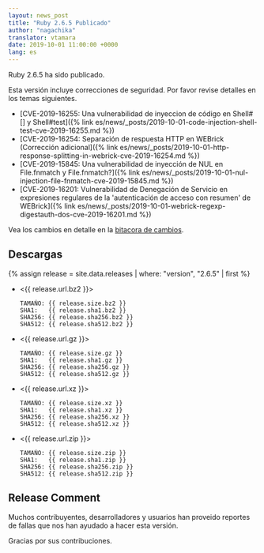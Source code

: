 ```yaml
---
layout: news_post
title: "Ruby 2.6.5 Publicado"
author: "nagachika"
translator: vtamara
date: 2019-10-01 11:00:00 +0000
lang: es
---
```


Ruby 2.6.5 ha sido publicado.

Esta versión incluye correcciones de seguridad.
Por favor revise detalles en los temas siguientes.

* [CVE-2019-16255: Una vulnerabilidad de inyeccion de código en Shell#[] y Shell#test]({% link es/news/_posts/2019-10-01-code-injection-shell-test-cve-2019-16255.md %})
* [CVE-2019-16254: Separación de respuesta HTTP en WEBrick (Corrección adicional]({% link es/news/_posts/2019-10-01-http-response-splitting-in-webrick-cve-2019-16254.md %})
* [CVE-2019-15845: Una vulnerabilidad de inyección de NUL en File.fnmatch y File.fnmatch?]({% link es/news/_posts/2019-10-01-nul-injection-file-fnmatch-cve-2019-15845.md %})
* [CVE-2019-16201: Vulnerabilidad de Denegación de Servicio en expresiones regulares de la 'autenticación de acceso con resumen' de WEBrick]({% link es/news/_posts/2019-10-01-webrick-regexp-digestauth-dos-cve-2019-16201.md %})

Vea los cambios en detalle en la [bitacora de cambios](https://github.com/ruby/ruby/compare/v2_6_4...v2_6_5).

## Descargas

{% assign release = site.data.releases | where: "version", "2.6.5" | first %}

* <{{ release.url.bz2 }}>

      TAMAÑO: {{ release.size.bz2 }}
      SHA1:   {{ release.sha1.bz2 }}
      SHA256: {{ release.sha256.bz2 }}
      SHA512: {{ release.sha512.bz2 }}

* <{{ release.url.gz }}>

      TAMAÑO: {{ release.size.gz }}
      SHA1:   {{ release.sha1.gz }}
      SHA256: {{ release.sha256.gz }}
      SHA512: {{ release.sha512.gz }}

* <{{ release.url.xz }}>

      TAMAÑO: {{ release.size.xz }}
      SHA1:   {{ release.sha1.xz }}
      SHA256: {{ release.sha256.xz }}
      SHA512: {{ release.sha512.xz }}

* <{{ release.url.zip }}>

      TAMAÑO: {{ release.size.zip }}
      SHA1:   {{ release.sha1.zip }}
      SHA256: {{ release.sha256.zip }}
      SHA512: {{ release.sha512.zip }}

## Release Comment

Muchos contribuyentes, desarrolladores y usuarios han proveido reportes
de fallas que nos han ayudado a hacer esta versión.

Gracias por sus contribuciones.

